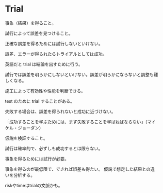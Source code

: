# Trial

事象（結果）を得ること。

試行によって誤差を見つけること。

正確な誤差を得るためには試行しないといけない。

誤差、エラーが得られたらトライアルとしては成功。

英語だと trial は結論を出すために行う。

試行では誤差を明らかにしないといけない。誤差が明らかにならないと調整も難しくなる。

施工によって有効性や性能を判断できる。

test のために trial することがある。

失敗する場合は、誤差を得られないと成功に近づけない。

「成功することを学ぶためには、まず失敗することを学ばねばならない」（マイケル・ジョーダン）

仮説を検証すること。

試行は確率的で、必ずしも成功するとは限らない。

事象を得るためには試行が必要。

事象を得るのが最低限で、できれば誤差も得たい。
仮説で想定した結果との違いを分析する。

riskやtimeはtrialの文脈かも。
